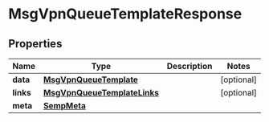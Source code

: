 

# MsgVpnQueueTemplateResponse


## Properties

| Name | Type | Description | Notes |
|------------ | ------------- | ------------- | -------------|
|**data** | [**MsgVpnQueueTemplate**](MsgVpnQueueTemplate.md) |  |  [optional] |
|**links** | [**MsgVpnQueueTemplateLinks**](MsgVpnQueueTemplateLinks.md) |  |  [optional] |
|**meta** | [**SempMeta**](SempMeta.md) |  |  |



